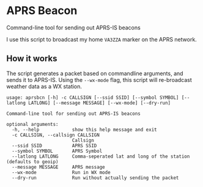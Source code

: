 # APRS Beacon
Command-line tool for sending out APRS-IS beacons

I use this script to broadcast my home `VA3ZZA` marker on the APRS network.

## How it works

The script generates a packet based on commandline arguments, and sends it to APRS-IS. Using the `--wx-mode` flag, this script will re-broadcast weather data as a WX station.

```text
usage: aprsbcn [-h] -c CALLSIGN [--ssid SSID] [--symbol SYMBOL] [--latlong LATLONG] [--message MESSAGE] [--wx-mode] [--dry-run]

Command-line tool for sending out APRS-IS beacons

optional arguments:
  -h, --help            show this help message and exit
  -c CALLSIGN, --callsign CALLSIGN
                        Callsign
  --ssid SSID           APRS SSID
  --symbol SYMBOL       APRS Symbol
  --latlong LATLONG     Comma-seperated lat and long of the station (defaults to geoip)
  --message MESSAGE     APRS message
  --wx-mode             Run in WX mode
  --dry-run             Run without actually sending the packet
```